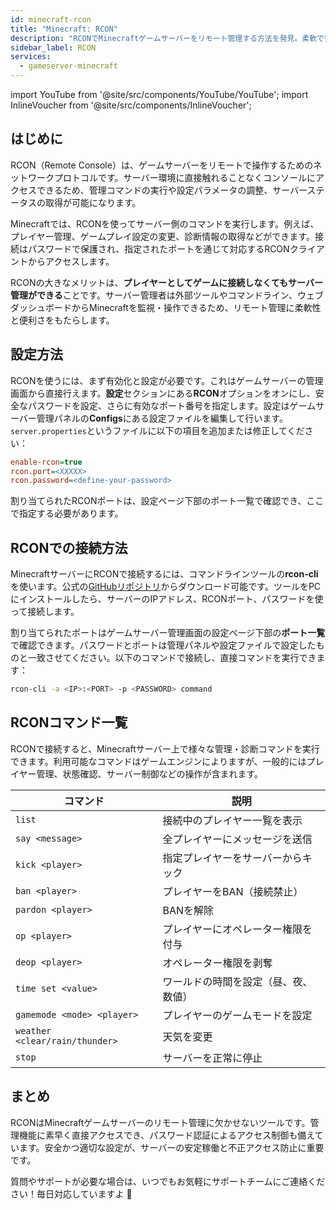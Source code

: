 ```yaml
---
id: minecraft-rcon
title: "Minecraft: RCON"
description: "RCONでMinecraftゲームサーバーをリモート管理する方法を発見。柔軟で安全な操作と効率的なサーバー管理を実現 → 今すぐ詳しくチェック"
sidebar_label: RCON
services:
  - gameserver-minecraft
---
```


import YouTube from '@site/src/components/YouTube/YouTube';
import InlineVoucher from '@site/src/components/InlineVoucher';

## はじめに

RCON（Remote Console）は、ゲームサーバーをリモートで操作するためのネットワークプロトコルです。サーバー環境に直接触れることなくコンソールにアクセスできるため、管理コマンドの実行や設定パラメータの調整、サーバーステータスの取得が可能になります。

Minecraftでは、RCONを使ってサーバー側のコマンドを実行します。例えば、プレイヤー管理、ゲームプレイ設定の変更、診断情報の取得などができます。接続はパスワードで保護され、指定されたポートを通じて対応するRCONクライアントからアクセスします。

RCONの大きなメリットは、**プレイヤーとしてゲームに接続しなくてもサーバー管理ができる**ことです。サーバー管理者は外部ツールやコマンドライン、ウェブダッシュボードからMinecraftを監視・操作できるため、リモート管理に柔軟性と便利さをもたらします。

<InlineVoucher />

## 設定方法

RCONを使うには、まず有効化と設定が必要です。これはゲームサーバーの管理画面から直接行えます。**設定**セクションにある**RCON**オプションをオンにし、安全なパスワードを設定、さらに有効なポート番号を指定します。設定はゲームサーバー管理パネルの**Configs**にある設定ファイルを編集して行います。`server.properties`というファイルに以下の項目を追加または修正してください：

```cfg
enable-rcon=true
rcon.port=<XXXXX>
rcon.password=<define-your-password>
```
割り当てられたRCONポートは、設定ページ下部のポート一覧で確認でき、ここで指定する必要があります。



## RCONでの接続方法

MinecraftサーバーにRCONで接続するには、コマンドラインツールの**rcon-cli**を使います。公式の[GitHubリポジトリ](https://github.com/gorcon/rcon-cli)からダウンロード可能です。ツールをPCにインストールしたら、サーバーのIPアドレス、RCONポート、パスワードを使って接続します。

割り当てられたポートはゲームサーバー管理画面の設定ページ下部の**ポート一覧**で確認できます。パスワードとポートは管理パネルや設定ファイルで設定したものと一致させてください。以下のコマンドで接続し、直接コマンドを実行できます：

```bash
rcon-cli -a <IP>:<PORT> -p <PASSWORD> command
```



## RCONコマンド一覧

RCONで接続すると、Minecraftサーバー上で様々な管理・診断コマンドを実行できます。利用可能なコマンドはゲームエンジンによりますが、一般的にはプレイヤー管理、状態確認、サーバー制御などの操作が含まれます。

| コマンド               | 説明                                   |
|------------------------|---------------------------------------|
| `list`               | 接続中のプレイヤー一覧を表示           |
| `say <message>`       | 全プレイヤーにメッセージを送信         |
| `kick <player>`       | 指定プレイヤーをサーバーからキック     |
| `ban <player>`        | プレイヤーをBAN（接続禁止）             |
| `pardon <player>`     | BANを解除                             |
| `op <player>`         | プレイヤーにオペレーター権限を付与     |
| `deop <player>`       | オペレーター権限を剥奪                 |
| `time set <value>`    | ワールドの時間を設定（昼、夜、数値）   |
| `gamemode <mode> <player>` | プレイヤーのゲームモードを設定      |
| `weather <clear/rain/thunder>` | 天気を変更                     |
| `stop`                | サーバーを正常に停止                   |



## まとめ

RCONはMinecraftゲームサーバーのリモート管理に欠かせないツールです。管理機能に素早く直接アクセスでき、パスワード認証によるアクセス制御も備えています。安全かつ適切な設定が、サーバーの安定稼働と不正アクセス防止に重要です。

質問やサポートが必要な場合は、いつでもお気軽にサポートチームにご連絡ください！毎日対応していますよ 🙂 

<InlineVoucher />